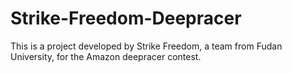 # Strike-Freedom-Deepracer
This is a project developed by Strike Freedom, a team from Fudan University, for the Amazon deepracer contest.
